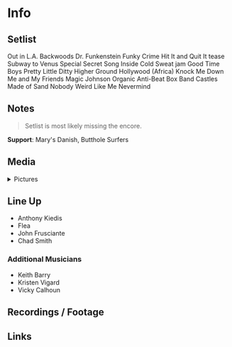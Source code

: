 # Info

## Setlist

Out in L.A.
Backwoods
Dr. Funkenstein
Funky Crime
Hit It and Quit It tease
Subway to Venus
Special Secret Song Inside
Cold Sweat jam
Good Time Boys
Pretty Little Ditty
Higher Ground
Hollywood (Africa)
Knock Me Down
Me and My Friends
Magic Johnson
Organic Anti-Beat Box Band
Castles Made of Sand
Nobody Weird Like Me
Nevermind


## Notes

> Setlist is most likely missing the encore.

**Support**: Mary's Danish, Butthole Surfers

## Media 

<details>
  <summary>Pictures</summary>
  <!--<img alt="Setlist" title="Setlist" src="_.jpg" height="200" />
  <img alt="Flyer" title="Flyer" src="_.jpg" height="200" />
  <img alt="Clipper" title="Clipper" src="_.jpg" height="200" />
  <img alt="Ticket" title="Ticket" src="_.jpg" height="200" />
  -->
</details>

## Line Up

* Anthony Kiedis
* Flea
* John Frusciante
* Chad Smith

### Additional Musicians

* Keith Barry  
* Kristen Vigard  
* Vicky Calhoun

## Recordings / Footage

## Links
